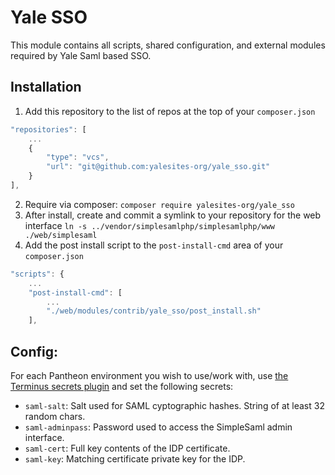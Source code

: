 # Yale SSO

This module contains all scripts, shared configuration, and external modules required by Yale Saml based SSO.

## Installation

1. Add this repository to the list of repos at the top of your `composer.json`
  >
```javascript
"repositories": [
    ...
    {
        "type": "vcs",
        "url": "git@github.com:yalesites-org/yale_sso.git"
    }
],
```
2. Require via composer: `composer require yalesites-org/yale_sso`
3. After install, create and commit a symlink to your repository for the web interface `ln -s ../vendor/simplesamlphp/simplesamlphp/www ./web/simplesaml`
4. Add the post install script to the `post-install-cmd` area of your `composer.json`
  >
```javascript
"scripts": {
    ...
    "post-install-cmd": [
        ...
        "./web/modules/contrib/yale_sso/post_install.sh"
    ],
```

## Config:

For each Pantheon environment you wish to use/work with, use [the Terminus secrets plugin](https://github.com/pantheon-systems/terminus-secrets-plugin) and set the following secrets:

 - `saml-salt`: Salt used for SAML cyptographic hashes. String of at least 32 random chars.
 - `saml-adminpass`: Password used to access the SimpleSaml admin interface.
 - `saml-cert`: Full key contents of the IDP certificate.
 - `saml-key`: Matching certificate private key for the IDP.
